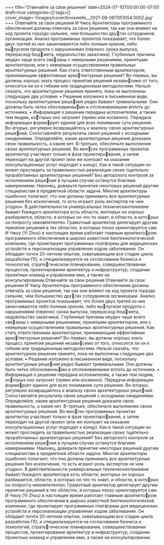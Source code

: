 +++
title='Отвечайте за свои решения'
date=2024-07-10T00:00:00-07:00
draft=true
categories=[]
tags=[]
cover_image='/images/cover/knoxwelle__2021-08-08T051054.000Z.jpg'
+++
Отвечайте за свои решения
И Чжоу
Архитекторы программного обеспечения должны отвечать за свои решения,
так как они влияют на ход проекта гораздо сильнее, чем большинство других сотрудников организации. Анализ программных проектов показывает,
что более двух третей из них заканчиваются либо полным крахом, либо выпуском продукта с нарушениями (перенос срока выпуска, перерасход бюджета, недовольство заказчика). Глубинные причины неудач чаще всего связаны с неверными решениями, принятыми архитектором, или с неверным
осуществлением правильных архитектурных решений.
Как стать ответственным архитектором, принимающим эффективные архитектурные решения?
Во-первых, вы должны хорошо знать процесс принятия решений независимо от того, относится ли он к гибким или традиционным методологиям.
Нельзя сказать, что архитектурное решение принято, пока не выполнены
следующие два условия:
• Решение изложено в письменном виде, поскольку архитектурные решения редко бывают тривиальными. Они должны быть четко обоснованными и отслеживаемыми вплоть до источника.
• Информация о решении передана исполнителям, а также тем людям, которых оно затронет (прямо или косвенно). Передача информации формирует единое для всех понимание сути решения.
Во-вторых, регулярно возвращайтесь к анализу своих архитектурных решений. Сопоставляйте результаты своих решений с исходными ожиданиями.
Определяйте, какие архитектурные решения доказали свою правильность,
а какие нет.
В-третьих, обеспечьте выполнение своих архитектурных решений. Во многих программных проектах архитектор участвует только в фазе проектирования, а затем переходит на другой проект (или же контракт на оказание
консультационных услуг подходит к концу). Как в такой ситуации он может
проследить за правильностью реализации своих тщательно проработанных
архитектурных решений? Без авторского контроля за исполнением решения в лучшем случае останутся благими намерениями.
Наконец, доверьте принятие некоторых решений другим специалистам
в предметной области задачи. Многие архитекторы ошибочно полагают, что
они должны принимать все архитектурные решения без исключения, то есть
играют роль экспертов «в чем угодно». В действительности универсальных
техническихгениевне бывает.Укаждого архитектора есть области, вкоторых
он хорошо разбирается, области, в которых он что-то знает, и области, в которых он попросту некомпетентен. Грамотный архитектор делегирует другим
принятие решений в тех областях, в которых плохо ориентируется сам.
И Чжоу (Yi Zhou) в настоящее время работает главным архитектором программного обеспечения в широко известной биотехнологической 
компании, где проектирует программные платформы для медицинских 
устройств и персонализации управления ходом заболевания. Он обладает 
почти 20-летним опытом, охватывающим все стадии цикла разработки 
ПО, и специализируется на согласовании бизнеса и технологий, стратегическом планировании, совершенствовании процессов, проектировании 
архитектур и инфраструктур, создании проектных команд и управлении 
ими, а также на консультировании.Отвечайте за свои решения 
Отвечайте за свои решения
И Чжоу
Архитекторы программного обеспечения должны отвечать за свои решения,
так как они влияют на ход проекта гораздо сильнее, чем большинство других сотрудников организации. Анализ программных проектов показывает,
что более двух третей из них заканчиваются либо полным крахом, либо выпуском продукта с нарушениями (перенос срока выпуска, перерасход бюджета, недовольство заказчика). Глубинные причины неудач чаще всего связаны с неверными решениями, принятыми архитектором, или с неверным
осуществлением правильных архитектурных решений.
Как стать ответственным архитектором, принимающим эффективные архитектурные решения?
Во-первых, вы должны хорошо знать процесс принятия решений независимо от того, относится ли он к гибким или традиционным методологиям.
Нельзя сказать, что архитектурное решение принято, пока не выполнены
следующие два условия:
• Решение изложено в письменном виде, поскольку архитектурные решения редко бывают тривиальными. Они должны быть четко обоснованными и отслеживаемыми вплоть до источника.
• Информация о решении передана исполнителям, а также тем людям, которых оно затронет (прямо или косвенно). Передача информации формирует единое для всех понимание сути решения.
Во-вторых, регулярно возвращайтесь к анализу своих архитектурных решений. Сопоставляйте результаты своих решений с исходными ожиданиями.
Определяйте, какие архитектурные решения доказали свою правильность,
а какие нет.
В-третьих, обеспечьте выполнение своих архитектурных решений. Во многих программных проектах архитектор участвует только в фазе проектирования, а затем переходит на другой проект (или же контракт на оказание
консультационных услуг подходит к концу). Как в такой ситуации он может
проследить за правильностью реализации своих тщательно проработанных
архитектурных решений? Без авторского контроля за исполнением решения в лучшем случае останутся благими намерениями.
Наконец, доверьте принятие некоторых решений другим специалистам
в предметной области задачи. Многие архитекторы ошибочно полагают, что
они должны принимать все архитектурные решения без исключения, то есть
играют роль экспертов «в чем угодно». В действительности универсальных
техническихгениевне бывает.Укаждого архитектора есть области, вкоторых
он хорошо разбирается, области, в которых он что-то знает, и области, в которых он попросту некомпетентен. Грамотный архитектор делегирует другим
принятие решений в тех областях, в которых плохо ориентируется сам.
И Чжоу (Yi Zhou) в настоящее время работает главным архитектором программного обеспечения в широко известной биотехнологической 
компании, где проектирует программные платформы для медицинских 
устройств и персонализации управления ходом заболевания. Он обладает 
почти 20-летним опытом, охватывающим все стадии цикла разработки 
ПО, и специализируется на согласовании бизнеса и технологий, стратегическом планировании, совершенствовании процессов, проектировании 
архитектур и инфраструктур, создании проектных команд и управлении 
ими, а также на консультировании.